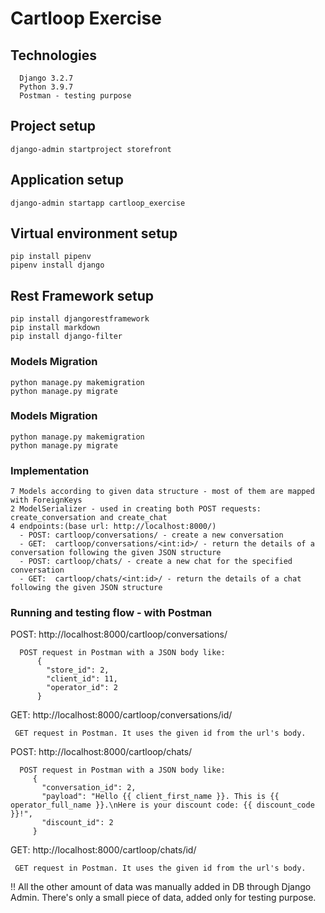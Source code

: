 # Cartloop Exercise

## Technologies
```
  Django 3.2.7
  Python 3.9.7
  Postman - testing purpose
```

## Project setup
```
django-admin startproject storefront
```

## Application setup
```
django-admin startapp cartloop_exercise
```

## Virtual environment setup
```
pip install pipenv
pipenv install django
```

## Rest Framework setup
```
pip install djangorestframework
pip install markdown
pip install django-filter
```

### Models Migration
```
python manage.py makemigration
python manage.py migrate
```

### Models Migration
```
python manage.py makemigration
python manage.py migrate
```

### Implementation
```
7 Models according to given data structure - most of them are mapped with ForeignKeys
2 ModelSerializer - used in creating both POST requests: create_conversation and create_chat
4 endpoints:(base url: http://localhost:8000/)
  - POST: cartloop/conversations/ - create a new conversation
  - GET:  cartloop/conversations/<int:id>/ - return the details of a conversation following the given JSON structure
  - POST: cartloop/chats/ - create a new chat for the specified conversation
  - GET:  cartloop/chats/<int:id>/ - return the details of a chat following the given JSON structure
```

### Running and testing flow - with Postman

 POST: http://localhost:8000/cartloop/conversations/
```
  POST request in Postman with a JSON body like:
      {
        "store_id": 2,
        "client_id": 11,
        "operator_id": 2
      }
```

 GET:  http://localhost:8000/cartloop/conversations/id/
 ```
  GET request in Postman. It uses the given id from the url's body.
```

 POST: http://localhost:8000/cartloop/chats/
 ```
   POST request in Postman with a JSON body like:
      {
        "conversation_id": 2, 
        "payload": "Hello {{ client_first_name }}. This is {{ operator_full_name }}.\nHere is your discount code: {{ discount_code }}!",
        "discount_id": 2
      }
```

 GET:  http://localhost:8000/cartloop/chats/id/
 ```
  GET request in Postman. It uses the given id from the url's body.
```

!! All the other amount of data was manually added in DB through Django Admin. There's only a small piece of data, added only for testing purpose.
